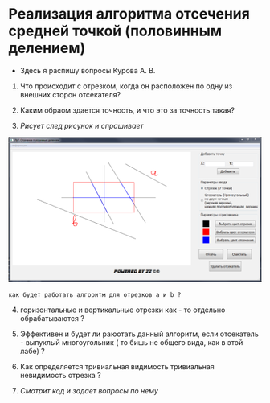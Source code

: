 # Реализация алгоритма отсечения средней точкой (половинным делением)

* Здесь я распишу вопросы Курова А. В.

1. Что происходит с отрезком, когда он расположен по одну из внешних сторон отсекателя?

2. Каким обраом здается точность, и что это за точность такая?

3. *Рисует след рисунок и спрашивает* 
  
  ![](https://github.com/ZeynalovZ/BMSTU-4-sem/blob/master/KG/lab_07/Кур.PNG)


    как будет работать алгоритм для отрезков а и b ?

4. горизонтальные и вертикальные отрезки как - то отдельно обрабатываются ?

5. Эффективен и будет ли раюотать данный алгоритм, если отсекатель - выпуклый многоугольник ( то бишь не общего вида, как в этой лабе) ?
 
6. Как определяется тривиальная видимость тривиальная невидимость отрезка ?

7. *Смотрит код и задает вопросы по нему*
